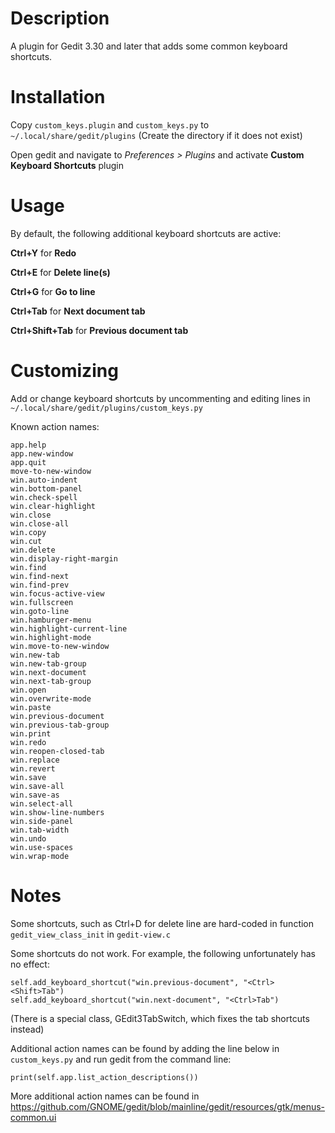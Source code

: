 # Description

A plugin for Gedit 3.30 and later that adds some common keyboard shortcuts.

# Installation

Copy `custom_keys.plugin` and `custom_keys.py` to `~/.local/share/gedit/plugins` (Create the directory if it does not exist)

Open gedit and navigate to *Preferences > Plugins* and activate **Custom Keyboard Shortcuts** plugin

# Usage

By default, the following additional keyboard shortcuts are active:

**Ctrl+Y** for **Redo**

**Ctrl+E** for **Delete line(s)**

**Ctrl+G** for **Go to line**

**Ctrl+Tab** for **Next document tab**

**Ctrl+Shift+Tab** for **Previous document tab**

# Customizing

Add or change keyboard shortcuts by uncommenting and editing lines in `~/.local/share/gedit/plugins/custom_keys.py`

Known action names:

```
app.help
app.new-window
app.quit
move-to-new-window
win.auto-indent
win.bottom-panel
win.check-spell
win.clear-highlight
win.close
win.close-all
win.copy
win.cut
win.delete
win.display-right-margin
win.find
win.find-next
win.find-prev
win.focus-active-view
win.fullscreen
win.goto-line
win.hamburger-menu
win.highlight-current-line
win.highlight-mode
win.move-to-new-window
win.new-tab
win.new-tab-group
win.next-document
win.next-tab-group
win.open
win.overwrite-mode
win.paste
win.previous-document
win.previous-tab-group
win.print
win.redo
win.reopen-closed-tab
win.replace
win.revert
win.save
win.save-all
win.save-as
win.select-all
win.show-line-numbers
win.side-panel
win.tab-width
win.undo
win.use-spaces
win.wrap-mode
```

# Notes

Some shortcuts, such as Ctrl+D for delete line are hard-coded in function `gedit_view_class_init` in `gedit-view.c`

Some shortcuts do not work. For example, the following unfortunately has no effect:
```
self.add_keyboard_shortcut("win.previous-document", "<Ctrl><Shift>Tab")
self.add_keyboard_shortcut("win.next-document", "<Ctrl>Tab")
```
(There is a special class, GEdit3TabSwitch, which fixes the tab shortcuts instead)


Additional action names can be found by adding the line below in `custom_keys.py` and run gedit from the command line:

	print(self.app.list_action_descriptions())

More additional action names can be found in https://github.com/GNOME/gedit/blob/mainline/gedit/resources/gtk/menus-common.ui
